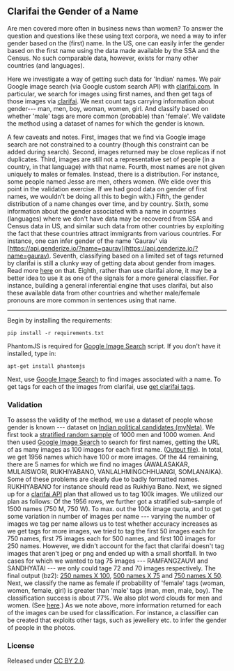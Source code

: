 ## Clarifai the Gender of a Name

Are men covered more often in business news than women? To answer the question and questions like these using text corpora, we need a way to infer gender based on the (first) name. In the US, one can easily infer the gender based on the first name using the data made available by the SSA and the Census. No such comparable data, however, exists for many other countries (and languages). 

Here we investigate a way of getting such data for 'Indian' names. We pair Google image search (via Google custom search API) with [clarifai.com](http://clarifai.com). In particular, we search for images using first names, and then get tags of those images via [clarifai](http://clarifai.com). We next count tags carrying information about gender--- man, men, boy, woman, women, girl. And classify based on whether 'male' tags are more common (probable) than 'female'. We validate the method using a dataset of names for which the gender is known. 

A few caveats and notes. First, images that we find via Google image search are not constrained to a country (though this constraint can be added during search). Second, images returned may be close replicas if not duplicates. Third, images are still not a representative set of people (in a country, in that language) with that name. Fourth, most names are not given uniquely to males or females. Instead, there is a distribution. For instance, some people named Jesse are men, others women. (We elide over this point in the validation exercise. If we had good data on gender of first names, we wouldn't be doing all this to begin with.) Fifth, the gender distribution of a name changes over time, and by country. Sixth, some information about the gender associated with a name in countries (languages) where we don't have data may be recovered from SSA and Census data in US, and similar such data from other countries by exploiting the fact that these countries attract immigrants from various countries. For instance, one can infer gender of the name 'Gaurav' via [https://api.genderize.io/?name=gaurav](https://api.genderize.io/?name=gaurav). Seventh, classifying based on a limited set of tags returned by clarifai is still a clunky way of getting data about gender from images. Read more [here](http://gbytes.gsood.com/2015/12/31/clarifaing-the-future-of-clarifai-some-thoughts/) on that. Eighth, rather than use clarifai alone, it may be a better idea to use it as one of the signals for a more general classifier. For instance, building a general inferential engine that uses clarifai, but also these available data from other countries and whether male/female pronouns are more common in sentences using that name.    

----

Begin by installing the requirements:

```
pip install -r requirements.txt
```

PhantomJS is required for [Google Image Search](google_image_search.py) script. If you don't have it installed, type in:

```
apt-get install phantomjs
```

Next, use [Google Image Search](scripts/google_image_search/) to find images associated with a name. To get tags for each of the images from clarifai, use [get clarifai tags](scripts/get_clarifai_tags/).  

### Validation

To assess the validity of the method, we use a dataset of people whose gender is known --- dataset on [Indian political candidates (myNeta)](https://github.com/soodoku/indian-politician-bios). We first took a [stratified random sample](scripts/utils/) of 1000 men and 1000 women. And then used [Google Image Search](scripts/google_image_search/) to search for first names, getting the URL of as many images as 100 images for each first name. ([Output file](validate/output-img-(1000%2B1000).csv.bz2)). In total, we get 1956 names which have 100 or more images. Of the 44 remaining, there are 5 names for which we find no images (AWALASAKAR, MULAISWORI, RUKHIYABANO, VANLALHMINGCHHUANGI, SOMLANAIKA). Some of these problems are clearly due to badly formatted names. RUKHIYABANO for instance should read as Rukhiya Bano. Next, we signed up for a [clarifai API](http://clarifai.com) plan that allowed us to tag 100k images. We utilized our plan as follows: Of the 1956 rows, we further got a stratified sub-sample of 1500 names (750 M, 750 W). To max. out the 100k image quota, and to get some variation in number of images per name --- varying the number of images we tag per name allows us to test whether accuracy increases as we get tags for more images, we tried to tag the first 50 images each for 750 names, first 75 images each for 500 names, and first 100 images for 250 names. However, we didn't account for the fact that clarifai doesn't tag images that aren't jpeg or png and ended up with a small shortfall. In two cases for which we wanted to tag 75 images --- RAMFANGZAUVI and SANDHYATAI --- we only could tage 72 and 70 images respectively. The final output (bz2): [250 names X 100](validate/output-img-tag-250x100.csv.bz2), [500 names X 75](validate/output-img-tag-500x75.csv.bz2) and [750 names X 50](validate/output-img-tag-750x50.csv.bz2). Next, we classify the name as female if probability of 'female' tags (woman, women, female, girl) is greater than 'male' tags (man, men, male, boy). The classification success is about 77\%. We also plot word clouds for men and women. (See [here](validate/valid.md).) As we note above, more information returned for each of the images can be used for classification. For instance, a classifier can be created that exploits other tags, such as jewellery etc. to infer the gender of people in the photos. 

### License
Released under [CC BY 2.0](https://creativecommons.org/licenses/by/2.0/).